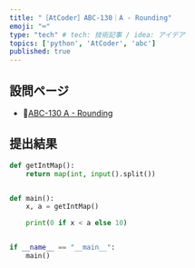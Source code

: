 ```yaml
---
title: "［AtCoder］ABC-130｜A - Rounding"
emoji: "⌨️"
type: "tech" # tech: 技術記事 / idea: アイデア
topics: ['python', 'AtCoder', 'abc']
published: true
---
```


## 設問ページ

- 🔗[ABC-130 A - Rounding](https://atcoder.jp/contests/abc130/tasks/abc130_a)

## 提出結果

```python
def getIntMap():
    return map(int, input().split())


def main():
    x, a = getIntMap()

    print(0 if x < a else 10)


if __name__ == "__main__":
    main()
```
